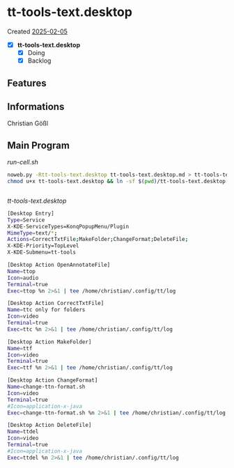 # tt-tools-text.desktop
Created [2025-02-05](2025-02-05)

- [X] **tt-tools-text.desktop**
    - [X] Doing
    - [X] Backlog

## Features



## Informations
 Christian Gößl
## Main Program


*run-cell.sh*
```bash
noweb.py -Rtt-tools-text.desktop tt-tools-text.desktop.md > tt-tools-text.desktop && echo 'tt-tools-text.desktop' && date 
chmod u+x tt-tools-text.desktop && ln -sf $(pwd)/tt-tools-text.desktop ~/.local/share/kservices5/ServiceMenus/tt-tools-text.desktop && echo 'fertig'
```


```bash
 ```

*tt-tools-text.desktop*
```bash
[Desktop Entry]
Type=Service
X-KDE-ServiceTypes=KonqPopupMenu/Plugin
MimeType=text/*;
Actions=CorrectTxtFile;MakeFolder;ChangeFormat;DeleteFile;
X-KDE-Priority=TopLevel
X-KDE-Submenu=tt-tools

[Desktop Action OpenAnnotateFile]
Name=ttop
Icon=audio
Terminal=true
Exec=ttop %n 2>&1 | tee /home/christian/.config/tt/log

[Desktop Action CorrectTxtFile]
Name=ttc only for folders
Icon=video
Terminal=true
Exec=ttc %n 2>&1 | tee /home/christian/.config/tt/log

[Desktop Action MakeFolder]
Name=ttf
Icon=video
Terminal=true
Exec=ttf %n 2>&1 | tee /home/christian/.config/tt/log

[Desktop Action ChangeFormat]
Name=change-ttn-format.sh
Icon=video
Terminal=true
#Icon=application-x-java
Exec=change-ttn-format.sh %n 2>&1 | tee /home/christian/.config/tt/log

[Desktop Action DeleteFile]
Name=ttdel
Icon=video
Terminal=true
#Icon=application-x-java
Exec=ttdel %n 2>&1 | tee /home/christian/.config/tt/log

```
